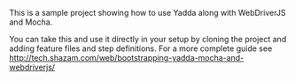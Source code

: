 This is a sample project showing how to use Yadda along with WebDriverJS and Mocha.

You can take this and use it directly in your setup by cloning the project and adding feature files and step definitions.  For a more complete guide see http://tech.shazam.com/web/bootstrapping-yadda-mocha-and-webdriverjs/
